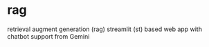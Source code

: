 # rag
retrieval augment generation (rag) streamlit (st) based web app with chatbot support from Gemini
